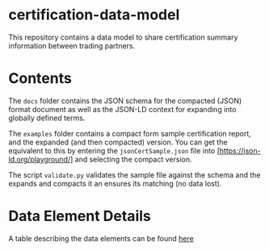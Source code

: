 # certification-data-model

This repository contains a data model to share certification summary information between trading partners.

# Contents

The ```docs``` folder contains the JSON schema for the compacted (JSON) format document as well as the JSON-LD context for
expanding into globally defined terms.

The ```examples``` folder contains a compact form sample certification report, and the expanded (and then compacted)
version. You can get the equivalent to this by entering the ```jsonCertSample.json``` file into [https://json-ld.org/playground/]
and selecting the compact version.

The script ```validate.py``` validates the sample file against the schema and the expands and compacts it an ensures
its matching (no data lost).


# Data Element Details

A table describing the data elements can be found [here](https://gs1us-technology.github.io/certification-data-model/data_details.html)